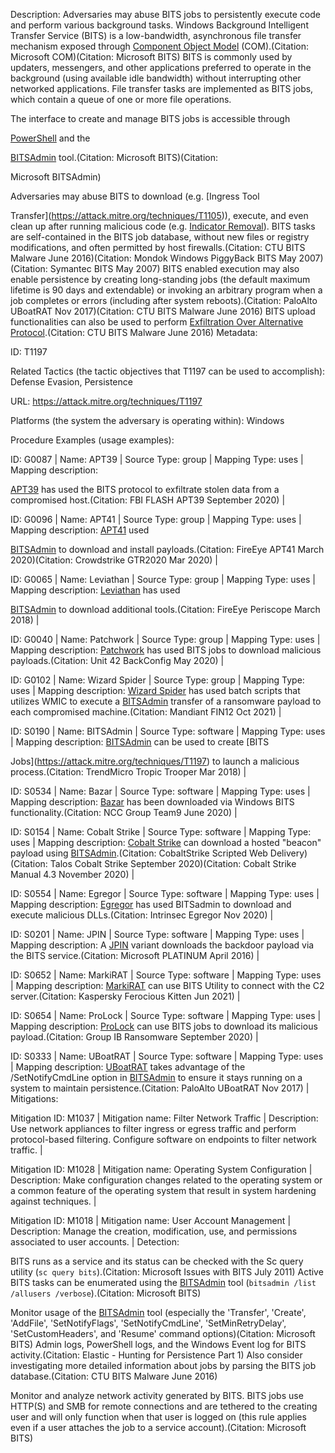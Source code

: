 Description: Adversaries may abuse BITS jobs to persistently execute code and perform various background tasks. Windows Background Intelligent Transfer Service (BITS) is a low-bandwidth, asynchronous file transfer mechanism exposed through [Component Object Model](https://attack.mitre.org/techniques/T1559/001) (COM).(Citation: Microsoft COM)(Citation: Microsoft BITS) BITS is commonly used by updaters, messengers, and other applications preferred to operate in the background (using available idle bandwidth) without interrupting other networked applications. File transfer tasks are implemented as BITS jobs, which contain a queue of one or more file operations.

The interface to create and manage BITS jobs is accessible through

[PowerShell](https://attack.mitre.org/techniques/T1059/001) and the

[BITSAdmin](https://attack.mitre.org/software/S0190) tool.(Citation: Microsoft BITS)(Citation:

Microsoft BITSAdmin)

Adversaries may abuse BITS to download (e.g. [Ingress Tool

Transfer](https://attack.mitre.org/techniques/T1105)), execute, and even clean up after running malicious code (e.g. [Indicator Removal](https://attack.mitre.org/techniques/T1070)). BITS tasks are self-contained in the BITS job database, without new files or registry modifications, and often permitted by host firewalls.(Citation: CTU BITS Malware June 2016)(Citation: Mondok Windows PiggyBack BITS May 2007)(Citation: Symantec BITS May 2007) BITS enabled execution may also enable persistence by creating long-standing jobs (the default maximum lifetime is 90 days and extendable) or invoking an arbitrary program when a job completes or errors (including after system reboots).(Citation: PaloAlto UBoatRAT Nov 2017)(Citation: CTU BITS Malware June 2016) BITS upload functionalities can also be used to perform [Exfiltration Over Alternative Protocol](https://attack.mitre.org/techniques/T1048).(Citation: CTU BITS Malware June 2016) Metadata:

ID: T1197

Related Tactics (the tactic objectives that T1197 can be used to accomplish): Defense Evasion, Persistence

URL: https://attack.mitre.org/techniques/T1197

Platforms (the system the adversary is operating within): Windows

Procedure Examples (usage examples):

ID: G0087 | Name: APT39 | Source Type: group | Mapping Type: uses | Mapping description:

[APT39](https://attack.mitre.org/groups/G0087) has used the BITS protocol to exfiltrate stolen data from a compromised host.(Citation: FBI FLASH APT39 September 2020) |

ID: G0096 | Name: APT41 | Source Type: group | Mapping Type: uses | Mapping description: [APT41](https://attack.mitre.org/groups/G0096) used

[BITSAdmin](https://attack.mitre.org/software/S0190) to download and install payloads.(Citation: FireEye APT41 March 2020)(Citation: Crowdstrike GTR2020 Mar 2020) |

ID: G0065 | Name: Leviathan | Source Type: group | Mapping Type: uses | Mapping description: [Leviathan](https://attack.mitre.org/groups/G0065) has used

[BITSAdmin](https://attack.mitre.org/software/S0190) to download additional tools.(Citation: FireEye Periscope March 2018) |

ID: G0040 | Name: Patchwork | Source Type: group | Mapping Type: uses | Mapping description: [Patchwork](https://attack.mitre.org/groups/G0040) has used BITS jobs to download malicious payloads.(Citation: Unit 42 BackConfig May 2020) |

ID: G0102 | Name: Wizard Spider | Source Type: group | Mapping Type: uses | Mapping description: [Wizard Spider](https://attack.mitre.org/groups/G0102) has used batch scripts that utilizes WMIC to execute a [BITSAdmin](https://attack.mitre.org/software/S0190) transfer of a ransomware payload to each compromised machine.(Citation: Mandiant FIN12 Oct 2021) |

ID: S0190 | Name: BITSAdmin | Source Type: software | Mapping Type: uses | Mapping description: [BITSAdmin](https://attack.mitre.org/software/S0190) can be used to create [BITS

Jobs](https://attack.mitre.org/techniques/T1197) to launch a malicious process.(Citation: TrendMicro Tropic Trooper Mar 2018) |

ID: S0534 | Name: Bazar | Source Type: software | Mapping Type: uses | Mapping description: [Bazar](https://attack.mitre.org/software/S0534) has been downloaded via Windows BITS functionality.(Citation: NCC Group Team9 June 2020) |

ID: S0154 | Name: Cobalt Strike | Source Type: software | Mapping Type: uses | Mapping description: [Cobalt Strike](https://attack.mitre.org/software/S0154) can download a hosted "beacon" payload using [BITSAdmin](https://attack.mitre.org/software/S0190).(Citation: CobaltStrike Scripted Web Delivery)(Citation: Talos Cobalt Strike September 2020)(Citation: Cobalt Strike Manual 4.3 November 2020) |

ID: S0554 | Name: Egregor | Source Type: software | Mapping Type: uses | Mapping description: [Egregor](https://attack.mitre.org/software/S0554) has used BITSadmin to download and execute malicious DLLs.(Citation: Intrinsec Egregor Nov 2020) |

ID: S0201 | Name: JPIN | Source Type: software | Mapping Type: uses | Mapping description: A [JPIN](https://attack.mitre.org/software/S0201) variant downloads the backdoor payload via the BITS service.(Citation: Microsoft PLATINUM April 2016) |

ID: S0652 | Name: MarkiRAT | Source Type: software | Mapping Type: uses | Mapping description: [MarkiRAT](https://attack.mitre.org/software/S0652) can use BITS Utility to connect with the C2 server.(Citation: Kaspersky Ferocious Kitten Jun 2021) |

ID: S0654 | Name: ProLock | Source Type: software | Mapping Type: uses | Mapping description: [ProLock](https://attack.mitre.org/software/S0654) can use BITS jobs to download its malicious payload.(Citation: Group IB Ransomware September 2020) |

ID: S0333 | Name: UBoatRAT | Source Type: software | Mapping Type: uses | Mapping description: [UBoatRAT](https://attack.mitre.org/software/S0333) takes advantage of the /SetNotifyCmdLine option in [BITSAdmin](https://attack.mitre.org/software/S0190) to ensure it stays running on a system to maintain persistence.(Citation: PaloAlto UBoatRAT Nov 2017) | Mitigations:

Mitigation ID: M1037 | Mitigation name: Filter Network Traffic | Description: Use network appliances to filter ingress or egress traffic and perform protocol-based filtering. Configure software on endpoints to filter network traffic. |

Mitigation ID: M1028 | Mitigation name: Operating System Configuration | Description: Make configuration changes related to the operating system or a common feature of the operating system that result in system hardening against techniques. |

Mitigation ID: M1018 | Mitigation name: User Account Management | Description: Manage the creation, modification, use, and permissions associated to user accounts. | Detection:

BITS runs as a service and its status can be checked with the Sc query utility (<code>sc query bits</code>).(Citation: Microsoft Issues with BITS July 2011) Active BITS tasks can be enumerated using the [BITSAdmin](https://attack.mitre.org/software/S0190) tool (<code>bitsadmin /list /allusers /verbose</code>).(Citation: Microsoft BITS)

Monitor usage of the [BITSAdmin](https://attack.mitre.org/software/S0190) tool (especially the 'Transfer', 'Create', 'AddFile', 'SetNotifyFlags', 'SetNotifyCmdLine', 'SetMinRetryDelay', 'SetCustomHeaders', and 'Resume' command options)(Citation: Microsoft BITS) Admin logs, PowerShell logs, and the Windows Event log for BITS activity.(Citation: Elastic - Hunting for Persistence Part 1) Also consider investigating more detailed information about jobs by parsing the BITS job database.(Citation: CTU BITS Malware June 2016)

Monitor and analyze network activity generated by BITS. BITS jobs use HTTP(S) and SMB for remote connections and are tethered to the creating user and will only function when that user is logged on (this rule applies even if a user attaches the job to a service account).(Citation: Microsoft BITS)